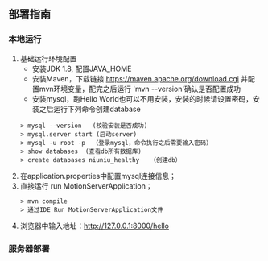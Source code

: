 ## 部署指南

### 本地运行

1. 基础运行环境配置
   * 安装JDK 1.8, 配置JAVA_HOME
   * 安装Maven，下载链接 https://maven.apache.org/download.cgi   并配置mvn环境变量，配完之后运行 'mvn --version'确认是否配置成功
   * 安装mysql，跑Hello World也可以不用安装，安装的时候请设置密码，安装之后运行下列命令创建database
   ```
   > mysql --version   (校验安装是否成功)
   > mysql.server start (启动server)
   > mysql -u root -p  （登录mysql，命令执行之后需要输入密码）
   > show databases  (查看db所有数据库)
   > create databases niuniu_healthy   （创建db）
   ```
2. 在application.properties中配置mysql连接信息；
3. 直接运行 run MotionServerApplication；
    ```
   > mvn compile
   > 通过IDE Run MotionServerApplication文件
    ```
4. 浏览器中输入地址：http://127.0.0.1:8000/hello

### 服务器部署